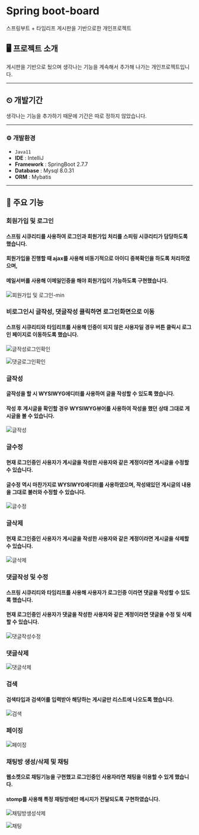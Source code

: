 # Spring boot-board
스프링부트 + 타임리프 게시판을 기반으로한 개인프로젝트

## 🖥 프로젝트 소개
게시판을 기반으로 뒀으며 생각나는 기능을 계속해서 추가해 나가는 개인프로젝트입니다.

---

## ⏲ 개발기간
생각나는 기능을 추가하기 때문에 기간은 따로 정하지 않았습니다.

---

### ⚙ 개발환경
- `Java11`
- **IDE** : IntelliJ
- **Framework** : SpringBoot 2.7.7
- **Database** : Mysql 8.0.31
- **ORM** : Mybatis


---

## 📌 주요 기능
### 회원가입 및 로그인
#### 스프링 시큐리티를 사용하여 로그인과 회원가입 처리를 스피링 시큐리티가 담당하도록 했습니다.
#### 회원가입을 진행할 때 ajax를 사용해 비동기적으로 아이디 중복확인을 하도록 처리하였으며, 
#### 메일서버를 사용해 이메일인증을 해야 회원가입이 가능하도록 구현했습니다.

![회원가입 및 로그인-min](https://user-images.githubusercontent.com/68866597/216827371-aa87c33a-27a7-470c-94d5-76ee96c84215.gif)

### 비로그인시 글작성, 댓글작성 클릭하면 로그인화면으로 이동
#### 스프링 시큐리티와 타임리프를 사용해 인증이 되지 않은 사용자일 경우 버튼 클릭시 로그인 페이지로 이동하도록 했습니다.
![글작성로그인확인](https://user-images.githubusercontent.com/68866597/216827754-811a8a95-cf92-4d0c-acd1-85d83e284284.gif)

![댓글로그인확인](https://user-images.githubusercontent.com/68866597/216827775-92764e6b-5ba3-4173-a815-0977f6129625.gif)


### 글작성
#### 글작성을 할 시 WYSIWYG에디터를 사용하여 글을 작성할 수 있도록 했습니다.
#### 작성 후 게시글을 확인할 경우 WYSIWYG뷰어를 사용하여 작성을 했던 상태 그대로 게시글을 볼 수 있습니다.
![글작성](https://user-images.githubusercontent.com/68866597/216827513-18c00644-75dd-41dc-bc7c-32d39f995051.gif)

### 글수정
#### 현재 로그인중인 사용자가 게시글을 작성한 사용자와 같은 계정이라면 게시글을 수정할 수 있습니다.
#### 글수정 역시 마찬가지로 WYSIWYG에디터를 사용하였으며, 작성돼있던 게시글의 내용을 그대로 불러와 수정할 수 있습니다.
![글수정](https://user-images.githubusercontent.com/68866597/216827547-97da90c2-4411-496b-9c75-c632f0fc6d5c.gif)

### 글삭제
#### 현재 로그인중인 사용자가 게시글을 작성한 사용자와 같은 계정이라면 게시글을 삭제할 수 있습니다.
![글삭제](https://user-images.githubusercontent.com/68866597/216827576-c6ad0352-d947-4777-a1b6-148611a58990.gif)

### 댓글작성 및 수정
#### 스프링 시큐리티와 타임리프를 사용해 사용자가 로그인중 이라면 댓글을 작성할 수 있도록 했습니다.
#### 현재 로그인중인 사용자가 댓글을 작성한 사용자와 같은 계정이라면 댓글을 수정 및 삭제할 수 있습니다.
![댓글작성수정](https://user-images.githubusercontent.com/68866597/216827596-fbbd4680-612f-40f2-b820-3281dc5ed940.gif)

### 댓글삭제
![댓글삭제](https://user-images.githubusercontent.com/68866597/216827624-567087b7-f585-472e-9d97-76cd281a3b39.gif)

### 검색
#### 검색타입과 검색어를 입력받아 해당하는 게시글만 리스트에 나오도록 했습니다.
![검색](https://user-images.githubusercontent.com/68866597/216827671-9bed9445-0449-4556-a827-693849d4ccdb.gif)

### 페이징
![페이징](https://user-images.githubusercontent.com/68866597/216827706-96d90503-cb26-41ff-bfa1-65307819ec85.gif)

### 채팅방 생성/삭제 및 채팅
#### 웹소켓으로 채팅기능을 구현했고 로그인중인 사용자라면 채팅을 이용할 수 있게 했습니다. 
#### stomp를 사용해 특정 채팅방에만 메시지가 전달되도록 구현하였습니다.
![채팅방생성삭제](https://user-images.githubusercontent.com/68866597/216827814-a99eb181-88b4-4100-9e06-daec4c289b8a.gif)

![채팅](https://user-images.githubusercontent.com/68866597/216827824-d563ba0e-21f4-44bb-97f5-8dd61c6331c3.gif)
